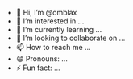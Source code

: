 - 👋 Hi, I’m @omblax
- 👀 I’m interested in ...
- 🌱 I’m currently learning ...
- 💞️ I’m looking to collaborate on ...
- 📫 How to reach me ...
- 😄 Pronouns: ...
- ⚡ Fun fact: ...

<!---
omblax/omblax is a ✨ special ✨ repository because its `README.md` (this file) appears on your GitHub profile.
You can click the Preview link to take a look at your changes.
--->
